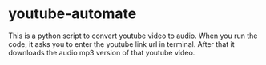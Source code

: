 # youtube-automate
This is a python script to convert youtube video to audio.
When you run the code, it asks you to enter the youtube link url in terminal.
After that it downloads the audio mp3 version of that youtube video.